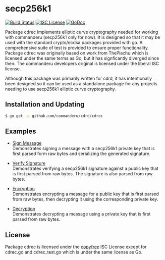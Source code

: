 secp256k1
=====

[![Build Status](http://img.shields.io/travis/commanderu/cdrd.svg)](https://travis-ci.org/commanderu/cdrd)
[![ISC License](http://img.shields.io/badge/license-ISC-blue.svg)](http://copyfree.org)
[![GoDoc](https://img.shields.io/badge/godoc-reference-blue.svg)](http://godoc.org/github.com/commanderu/cdrd/cdrec/secp256k1)

Package cdrec implements elliptic curve cryptography needed for working with
commanderu (secp256k1 only for now). It is designed so that it may be used with the
standard crypto/ecdsa packages provided with go.  A comprehensive suite of test
is provided to ensure proper functionality.  Package cdrec was originally based
on work from ThePiachu which is licensed under the same terms as Go, but it has
signficantly diverged since then.  The commanderu developers original is licensed
under the liberal ISC license.

Although this package was primarily written for cdrd, it has intentionally been
designed so it can be used as a standalone package for any projects needing to
use secp256k1 elliptic curve cryptography.

## Installation and Updating

```bash
$ go get -u github.com/commanderu/cdrd/cdrec
```

## Examples

* [Sign Message](http://godoc.org/github.com/commanderu/cdrd/cdrec#example-package--SignMessage)  
  Demonstrates signing a message with a secp256k1 private key that is first
  parsed form raw bytes and serializing the generated signature.

* [Verify Signature](http://godoc.org/github.com/commanderu/cdrd/cdrec#example-package--VerifySignature)  
  Demonstrates verifying a secp256k1 signature against a public key that is
  first parsed from raw bytes.  The signature is also parsed from raw bytes.

* [Encryption](http://godoc.org/github.com/commanderu/cdrd/cdrec#example-package--EncryptMessage)  
  Demonstrates encrypting a message for a public key that is first parsed from
  raw bytes, then decrypting it using the corresponding private key.

* [Decryption](http://godoc.org/github.com/commanderu/cdrdy/cdrec#example-package--DecryptMessage)  
  Demonstrates decrypting a message using a private key that is first parsed
  from raw bytes.

## License

Package cdrec is licensed under the [copyfree](http://copyfree.org) ISC License
except for cdrec.go and cdrec_test.go which is under the same license as Go.

